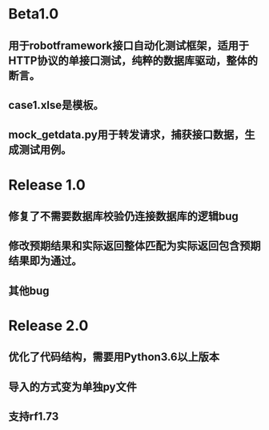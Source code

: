 # Beta1.0
## 用于robotframework接口自动化测试框架，适用于HTTP协议的单接口测试，纯粹的数据库驱动，整体的断言。
## case1.xlse是模板。
## mock_getdata.py用于转发请求，捕获接口数据，生成测试用例。

# Release 1.0
## 修复了不需要数据库校验仍连接数据库的逻辑bug
## 修改预期结果和实际返回整体匹配为实际返回包含预期结果即为通过。
## 其他bug

# Release 2.0
## 优化了代码结构，需要用Python3.6以上版本
## 导入的方式变为单独py文件
## 支持rf1.73
